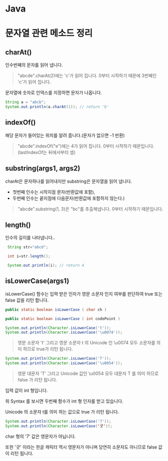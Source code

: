 # Java

# 문자열 관련 메소드 정리

## charAt()
인수번째의 문자를 읽어 냅니다.

> "abcde".charAt(2)에는 'c'가 읽어 집니다. 0부터 시작하기 때문에 3번째인 'c'가 읽어 집니다.

문자열에 숫자로 인덱스를 지정하면 문자가 나옵니다.

```java
String a = "abcb";
System.out.println(a.charAt(1)); // return 'b'
```

## indexOf()
해당 문자가 들어있는 위치를 알려 줍니다.(문자가 없으면 -1 반환)

> "abcde".indexOf("e")에는 4가 읽어 집니다. 0부터 시작하기 때문입니다.(lastIndexOf는 뒤에서부터 셈)

## substring(args1, args2)
charAt은 문자하나를 읽어내지만 substring은 문자열을 읽어 냅니다.

* 첫번째 인수는 시작지점 문자(반환값에 포함),
* 두번째 인수는 끝지점에 다음문자(반환값에 포함하지 않는다.)

> "abcde".substring(1, 3)은 "bc"를 추출해냅니다.  0부터 시작하기 때문입니다.

## length()
인수의 길이를 나타냅니다..

```JAVA
 String str="abcd";

 int i=str.length();

 System.out.println(i); // return 4
 ```

## isLowerCase(args1)
 isLowerCase() 함수는 입력 받은 인자가 영문 소문자 인지 여부를 판단하여 true 또는  false 값을 리턴 합니다.

```java
public static boolean isLowerCase ( char ch )

public static boolean isLowerCase ( int codePoint )

System.out.println(Character.isLowerCase('t'));
System.out.println(Character.isLowerCase('\u0074'));

```

> 영문 소문자 't' 그리고 영문 소문자 t 의 Unicode 인 \u0074 모두 소문자를 의미 하므로 true가 리턴 됩니다.


```java
System.out.println(Character.isLowerCase('T'));
System.out.println(Character.isLowerCase('\u0054'));
```
> 영문 대문자 'T' 그리고 Unicode 값인 \u0054 모두 대문자 T 를 의미 하므로 false 가 리턴 됩니다.


입력 값이 int 형입니다.

위 Syntax 를 보시면 두번째 함수가 int 형 인자를 받고 있습니다.

Unicode 의 소문자 t를 의미 하는 값으로 true 가 리턴 됩니다.


```java
System.out.println(Character.isLowerCase('7'));
System.out.println(Character.isLowerCase('굿'));
```


char 형의 '7' 값은 영문자가 아닙니다.

또한 '굿' 이라는 한글 캐릭터 역시 영문자가 아니며 당연히 소문자도 아니므로 false 값이 리턴 됩니다.

